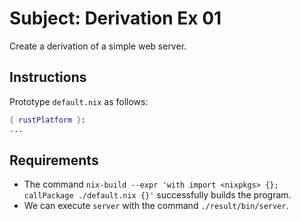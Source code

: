 # Subject: Derivation Ex 01

Create a derivation of a simple web server.

## Instructions

Prototype `default.nix` as follows:

```nix
{ rustPlatform }:
...
```

## Requirements

- The command `nix-build --expr 'with import <nixpkgs> {}; callPackage ./default.nix {}'` successfully builds the program.
- We can execute `server` with the command `./result/bin/server`.
